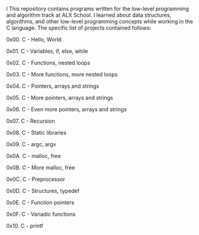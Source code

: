 l	This repository contains programs written for the low-level programming and algorithm track at ALX School. I learned about data structures, algorithms, and other low-level programming concepts while working in the C language. The specific list of projects contained follows:



0x00. C - Hello, World

0x01. C - Variables, if, else, while

0x02. C - Functions, nested loops

0x03. C - More functions, more nested loops

0x04. C - Pointers, arrays and strings

0x05. C - More pointers, arrays and strings

0x06. C - Even more pointers, arrays and strings

0x07. C - Recursion

0x08. C - Static libraries

0x09. C - argc, argv

0x0A. C - malloc, free

0x0B. C - More malloc, free

0x0C. C - Preprocessor

0x0D. C - Structures, typedef

0x0E. C - Function pointers

0x0F. C - Variadic functions

0x10. C - printf